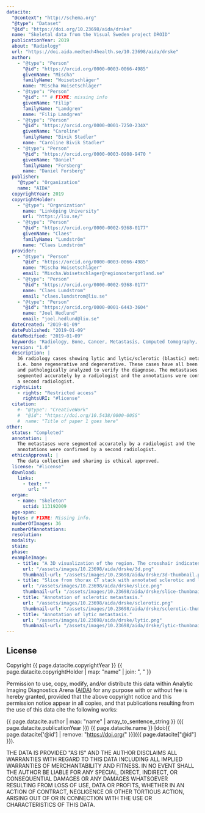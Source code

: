 ```yaml
---
datacite:
  "@context": "http://schema.org"
  "@type": "Dataset"
  "@id": "https://doi.org/10.23698/aida/drske"
  name: "Skeletal data from the Visual Sweden project DROID"
  publicationYear: 2019
  about: "Radiology"
  url: "https://doi.aida.medtech4health.se/10.23698/aida/drske"
  author:
    - "@type": "Person"
      "@id": "https://orcid.org/0000-0003-0066-4985"
      givenName: "Mischa"
      familyName: "Woisetschläger"
      name: "Mischa Woisetschläger"
    - "@type": "Person"
      "@id": "" # FIXME: missing info
      givenName: "Filip"
      familyName: "Landgren"
      name: "Filip Landgren"
    - "@type": "Person"
      "@id": "https://orcid.org/0000-0001-7250-234X"
      givenName: "Caroline"
      familyName: "Bivik Stadler"
      name: "Caroline Bivik Stadler"
    - "@type": "Person"
      "@id": "https://orcid.org/0000-0003-0908-9470	"
      givenName: "Daniel"
      familyName: "Forsberg"
      name: "Daniel Forsberg"
  publisher:
    "@type": "Organization"
    name: "AIDA"
  copyrightYear: 2019
  copyrightHolder:
    - "@type": "Organization"
      name: "Linköping University"
      url: "https://liu.se/"
    - "@type": "Person"
      "@id": "https://orcid.org/0000-0002-9368-0177"
      givenName: "Claes"
      familyName: "Lundström"
      name: "Claes Lundström"
  provider:
    - "@type": "Person"
      "@id": "https://orcid.org/0000-0003-0066-4985"
      name: "Mischa Woisetschläger"
      email: "Mischa.Woisetschlager@regionostergotland.se"
    - "@type": "Person"
      "@id": "https://orcid.org/0000-0002-9368-0177"
      name: "Claes Lundstrom"
      email: "claes.lundstrom@liu.se"
    - "@type": "Person"
      "@id": "https://orcid.org/0000-0001-6443-3604"
      name: "Joel Hedlund"
      email: "joel.hedlund@liu.se"
  dateCreated: "2019-01-09"
  datePublished: "2019-01-09"
  dateModified: "2019-01-09"
  keywords: "Radiology, Bone, Cancer, Metastasis, Computed tomography, Annotated"
  version: "1.0"
  description: |
    36 radiology cases showing lytic and lytic/sclerotic (blastic) metastases
    i.e. bone regenerative and degenerative. These cases have all been punctured
    and pathologically analyzed to verify the diagnose. The metastases were
    segmented accurately by a radiologist and the annotations were confirmed by
    a second radiologist.
  rightsList:
    - rights: "Restricted access"
      rightsURI: "#license"
  citation:
    #- "@type": "CreativeWork"
    #  "@id": "https://doi.org/10.5438/0000-00SS"
    #  name: "Title of paper 1 goes here"
other:
  status: "Completed"
  annotation: |
    The metastases were segmented accurately by a radiologist and the
    annotations were confirmed by a second radiologist.
  ethicsApproval: |
    The data collection and sharing is ethical approved.
  license: "#license"
  download:
    links:
      - text: ""
        url: ""
  organ:
    - name: "Skeleton"
      sctid: 113192009
  age-span:
  bytes: # FIXME: Missing info.
  numberOfImages: 36
  numberOfAnnotations:
  resolution:
  modality:
  stain:
  phase:
  exampleImage:
    - title: "A 3D visualization of the region. The crosshair indicates the location of the lytic metastasis."
      url: "/assets/images/10.23698/aida/drske/3d.png"
      thumbnail-url: "/assets/images/10.23698/aida/drske/3d-thumbnail.png"
    - title: "Slice from thorax CT stack with annotated sclerotic and lytic bone metastases."
      url: "/assets/images/10.23698/aida/drske/slice.png"
      thumbnail-url: "/assets/images/10.23698/aida/drske/slice-thumbnail.png"
    - title: "Annotation of sclerotic metastasis."
      url: "/assets/images/10.23698/aida/drske/sclerotic.png"
      thumbnail-url: "/assets/images/10.23698/aida/drske/sclerotic-thumbnail.png"
    - title: "Annotation of lytic metastasis."
      url: "/assets/images/10.23698/aida/drske/lytic.png"
      thumbnail-url: "/assets/images/10.23698/aida/drske/lytic-thumbnail.png"
---
```

## License
Copyright {{ page.datacite.copyrightYear }} {{ page.datacite.copyrightHolder | map: "name" |  join: ", " }}

Permission to use, copy, modify, and/or distribute this data within Analytic
Imaging Diagnostics Arena ([AIDA](https://medtech4health.se/aida)) for any
purpose with or without fee is hereby granted, provided that the above copyright
notice and this permission notice appear in all copies, and that publications
resulting from the use of this data cite the following works:

{{ page.datacite.author | map: "name" | array_to_sentence_string }} ({{ page.datacite.publicationYear }}) {{ page.datacite.name }} [doi:{{ page.datacite['@id'] | remove: "https://doi.org/" }}]({{ page.datacite["@id"] }}).

THE DATA IS PROVIDED "AS IS" AND THE AUTHOR DISCLAIMS ALL WARRANTIES WITH REGARD
TO THIS DATA INCLUDING ALL IMPLIED WARRANTIES OF MERCHANTABILITY AND FITNESS. IN
NO EVENT SHALL THE AUTHOR BE LIABLE FOR ANY SPECIAL, DIRECT, INDIRECT, OR
CONSEQUENTIAL DAMAGES OR ANY DAMAGES WHATSOEVER RESULTING FROM LOSS OF USE, DATA
OR PROFITS, WHETHER IN AN ACTION OF CONTRACT, NEGLIGENCE OR OTHER TORTIOUS
ACTION, ARISING OUT OF OR IN CONNECTION WITH THE USE OR CHARACTERISTICS OF THIS
DATA.

